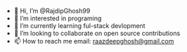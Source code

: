 - 👋 Hi, I’m @RajdipGhosh99
- 👀 I’m interested in programing
- 🌱 I’m currently learning ful-stack devlopment
- 💞️ I’m looking to collaborate on open source contributions
- 📫 How to reach me email: raazdeepghosh@gmail.com

<!---
RajdipGhosh99/RajdipGhosh99 is a ✨ special ✨ repository because its `README.md` (this file) appears on your GitHub profile.
You can click the Preview link to take a look at your changes.
--->
